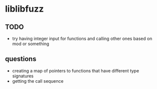 # liblibfuzz

## TODO
- try having integer input for functions and calling other ones based on mod or something

## questions
- creating a map of pointers to functions that have different type signatures
- getting the call sequence 

